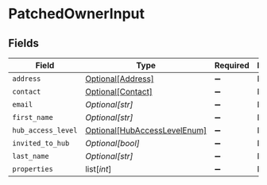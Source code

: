 # PatchedOwnerInput


## Fields

| Field                                                                     | Type                                                                      | Required                                                                  | Description                                                               |
| ------------------------------------------------------------------------- | ------------------------------------------------------------------------- | ------------------------------------------------------------------------- | ------------------------------------------------------------------------- |
| `address`                                                                 | [Optional[Address]](../../models/shared/address.md)                       | :heavy_minus_sign:                                                        | N/A                                                                       |
| `contact`                                                                 | [Optional[Contact]](../../models/shared/contact.md)                       | :heavy_minus_sign:                                                        | N/A                                                                       |
| `email`                                                                   | *Optional[str]*                                                           | :heavy_minus_sign:                                                        | N/A                                                                       |
| `first_name`                                                              | *Optional[str]*                                                           | :heavy_minus_sign:                                                        | N/A                                                                       |
| `hub_access_level`                                                        | [Optional[HubAccessLevelEnum]](../../models/shared/hubaccesslevelenum.md) | :heavy_minus_sign:                                                        | N/A                                                                       |
| `invited_to_hub`                                                          | *Optional[bool]*                                                          | :heavy_minus_sign:                                                        | N/A                                                                       |
| `last_name`                                                               | *Optional[str]*                                                           | :heavy_minus_sign:                                                        | N/A                                                                       |
| `properties`                                                              | list[*int*]                                                               | :heavy_minus_sign:                                                        | N/A                                                                       |